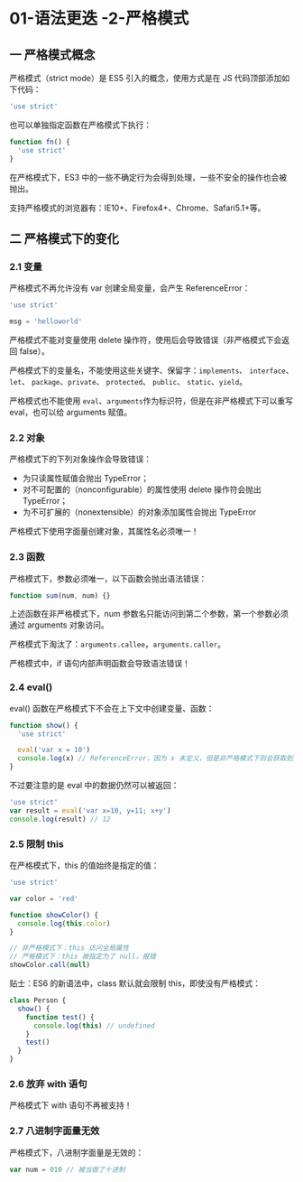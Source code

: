 # 01-语法更迭 -2-严格模式

## 一 严格模式概念

严格模式（strict mode）是 ES5 引入的概念，使用方式是在 JS 代码顶部添加如下代码：

```js
'use strict'
```

也可以单独指定函数在严格模式下执行：

```js
function fn() {
  'use strict'
}
```

在严格模式下，ES3 中的一些不确定行为会得到处理，一些不安全的操作也会被抛出。

支持严格模式的浏览器有：IE10+、Firefox4+、Chrome、Safari5.1+等。

## 二 严格模式下的变化

### 2.1 变量

严格模式不再允许没有 var 创建全局变量，会产生 ReferenceError：

```js
'use strict'

msg = 'helloworld'
```

严格模式不能对变量使用 delete 操作符，使用后会导致错误（非严格模式下会返回 false）。

严格模式下的变量名，不能使用这些关键字、保留字：`implements`、 `interface`、 `let`、 `package`、`private`、 `protected`、 `public`、 `static`、`yield`。

严格模式也不能使用 `eval`、`arguments`作为标识符，但是在非严格模式下可以重写 eval，也可以给 arguments 赋值。

### 2.2 对象

严格模式下的下列对象操作会导致错误：

- 为只读属性赋值会抛出 TypeError；
- 对不可配置的（nonconfigurable）的属性使用 delete 操作符会抛出 TypeError；
- 为不可扩展的（nonextensible）的对象添加属性会抛出 TypeError

严格模式下使用字面量创建对象，其属性名必须唯一！

### 2.3 函数

严格模式下，参数必须唯一，以下函数会抛出语法错误：

```js
function sum(num, num) {}
```

上述函数在非严格模式下，num 参数名只能访问到第二个参数，第一个参数必须通过 arguments 对象访问。

严格模式下淘汰了：`arguments.callee`，`arguments.caller`。

严格模式中，if 语句内部声明函数会导致语法错误！

### 2.4 eval()

eval() 函数在严格模式下不会在上下文中创建变量、函数：

```js
function show() {
  'use strict'

  eval('var x = 10')
  console.log(x) // ReferenceError，因为 x 未定义，但是非严格模式下则会获取到变量 x
}
```

不过要注意的是 eval 中的数据仍然可以被返回：

```js
'use strict'
var result = eval('var x=10, y=11; x+y')
console.log(result) // 12
```

### 2.5 限制 this

在严格模式下，this 的值始终是指定的值：

```js
'use strict'

var color = 'red'

function showColor() {
  console.log(this.color)
}

// 非严格模式下：this 访问全局属性
// 严格模式下：this 被指定为了 null，报错
showColor.call(null)
```

贴士：ES6 的新语法中，class 默认就会限制 this，即使没有严格模式：

```js
class Person {
  show() {
    function test() {
      console.log(this) // undefined
    }
    test()
  }
}
```

### 2.6 放弃 with 语句

严格模式下 with 语句不再被支持！

### 2.7 八进制字面量无效

严格模式下，八进制字面量是无效的：

```js
var num = 010 // 被当做了十进制
```

